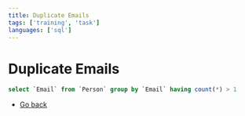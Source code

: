 ```yaml
---
title: Duplicate Emails
tags: ['training', 'task']
languages: ['sql']
---
```

# Duplicate Emails

```sql
select `Email` from `Person` group by `Email` having count(*) > 1
```

* [Go back](../readme.md)
